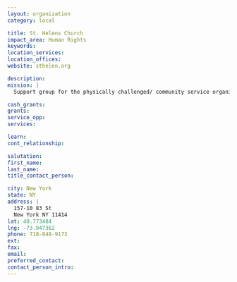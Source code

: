 ```yaml
---
layout: organization
category: local

title: St. Helens Church
impact_area: Human Rights
keywords: 
location_services: 
location_offices: 
website: sthelen.org

description: 
mission: |
  Support group for the physically challenged/ community service organization

cash_grants: 
grants: 
service_opp: 
services: 

learn: 
cont_relationship: 

salutation: 
first_name: 
last_name: 
title_contact_person: 

city: New York
state: NY
address: |
  157-10 83 St  
  New York NY 11414
lat: 40.773484
lng: -73.947362
phone: 718-848-9173
ext: 
fax: 
email: 
preferred_contact: 
contact_person_intro: 
---
```

